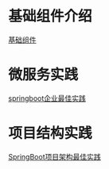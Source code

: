# 基础组件介绍
[基础组件](https://github.com/engjose/kona-framework)

# 微服务实践
[springboot企业最佳实践](https://github.com/engjose/springboot-sample)


# 项目结构实践
[SpringBoot项目架构最佳实践](https://github.com/engjose/kona-framework)
